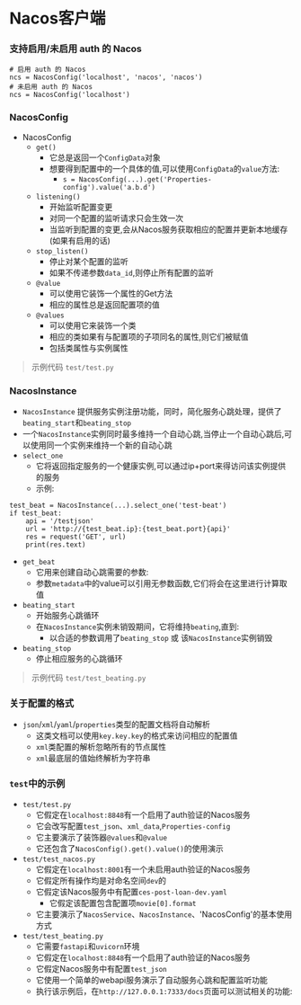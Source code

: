 # Nacos客户端

### 支持启用/未启用 auth 的 Nacos

```buildoutcfg
# 启用 auth 的 Nacos
ncs = NacosConfig('localhost', 'nacos', 'nacos')
# 未启用 auth 的 Nacos
ncs = NacosConfig('localhost')
```


### NacosConfig
* NacosConfig
   * `get()`
      * 它总是返回一个`ConfigData`对象
      * 想要得到配置中的一个具体的值,可以使用`ConfigData`的`value`方法:
         * `s = NacosConfig(...).get('Properties-config').value('a.b.d')`
   * `listening()`
      * 开始监听配置变更
      * 对同一个配置的监听请求只会生效一次
      * 当监听到配置的变更,会从Nacos服务获取相应的配置并更新本地缓存(如果有启用的话)
   * `stop_listen()`
      * 停止对某个配置的监听
      * 如果不传递参数`data_id`,则停止所有配置的监听
   * `@value`
      * 可以使用它装饰一个属性的Get方法
      * 相应的属性总是返回配置项的值
   * `@values`
      * 可以使用它来装饰一个类
      * 相应的类如果有与配置项的子项同名的属性,则它们被赋值
      * 包括类属性与实例属性

> 示例代码 `test/test.py`


### NacosInstance
* `NacosInstance` 提供服务实例注册功能，同时，简化服务心跳处理，提供了`beating_start`和`beating_stop`
* 一个`NacosInstance`实例同时最多维持一个自动心跳,当停止一个自动心跳后,可以使用同一个实例来维持一个新的自动心跳
* `select_one`
   * 它将返回指定服务的一个健康实例,可以通过ip+port来得访问该实例提供的服务
   * 示例:
```
test_beat = NacosInstance(...).select_one('test-beat')
if test_beat:
    api = '/testjson'
    url = 'http://{test_beat.ip}:{test_beat.port}{api}'
    res = request('GET', url)
    print(res.text)
```

* `get_beat`
   * 它用来创建自动心跳需要的参数:
   * 参数`metadata`中的value可以引用无参数函数,它们将会在这里进行计算取值
* `beating_start`
   * 开始服务心跳循环
   * 在`NacosInstance`实例未销毁期间，它将维持`beating`,直到:
      * 以合适的参数调用了`beating_stop` 或 该`NacosInstance`实例销毁
* `beating_stop`
   * 停止相应服务的心跳循环


> 示例代码 `test/test_beating.py`


### 关于配置的格式
* `json`/`xml`/`yaml`/`properties`类型的配置文档将自动解析
   * 这类文档可以使用`key.key.key`的格式来访问相应的配置值
   * `xml`类配置的解析忽略所有的节点属性
   * `xml`最底层的值始终解析为字符串

### `test`中的示例
* `test/test.py`
   * 它假定在`localhost:8848`有一个启用了auth验证的Nacos服务
   * 它会改写配置`test_json`、`xml_data`,`Properties-config`
   * 它主要演示了装饰器`@values`和`@value`
   * 它还包含了`NacosConfig().get().value()`的使用演示
* `test/test_nacos.py`
    * 它假定在`localhost:8001`有一个未启用auth验证的Nacos服务
    * 它假定所有操作均是对命名空间`dev`的
    * 它假定该Nacos服务中有配置`ces-post-loan-dev.yaml`
       * 它假定该配置包含配置项`movie[0].format`
    * 它主要演示了`NacosService`、`NacosInstance`、'NacosConfig'的基本使用方式
* `test/test_beating.py`
    * 它需要`fastapi`和`uvicorn`环境
    * 它假定在`localhost:8848`有一个启用了auth验证的Nacos服务
    * 它假定Nacos服务中有配置`test_json`
    * 它使用一个简单的webapi服务演示了自动服务心跳和配置监听功能
    * 执行该示例后，在`http://127.0.0.1:7333/docs`页面可以测试相关的功能:

